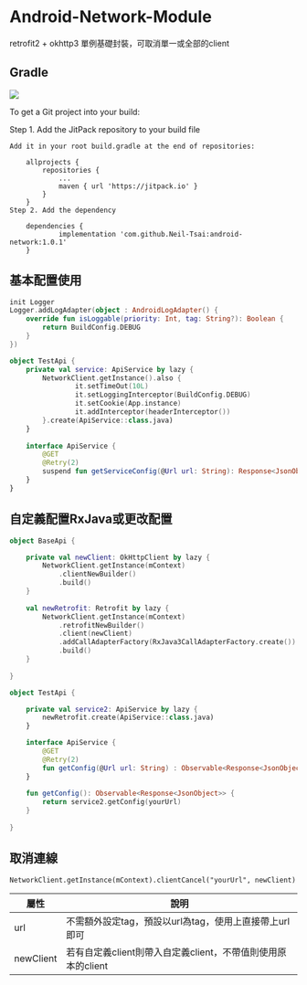# Android-Network-Module
retrofit2 + okhttp3 單例基礎封裝，可取消單一或全部的client

## Gradle
[![](https://jitpack.io/v/Neil-Tsai/android-network.svg)](https://jitpack.io/#Neil-Tsai/android-network)

To get a Git project into your build:

Step 1. Add the JitPack repository to your build file

```
Add it in your root build.gradle at the end of repositories:

	allprojects {
		repositories {
			...
			maven { url 'https://jitpack.io' }
		}
	}
Step 2. Add the dependency

	dependencies {
	        implementation 'com.github.Neil-Tsai:android-network:1.0.1'
	}

```
## 基本配置使用

```kotlin
init Logger
Logger.addLogAdapter(object : AndroidLogAdapter() {
	override fun isLoggable(priority: Int, tag: String?): Boolean {
	    return BuildConfig.DEBUG
	}
})
```

```kotlin
object TestApi {
    private val service: ApiService by lazy {
        NetworkClient.getInstance().also { 
                it.setTimeOut(10L)
                it.setLoggingInterceptor(BuildConfig.DEBUG)
                it.setCookie(App.instance)
                it.addInterceptor(headerInterceptor())
        }.create(ApiService::class.java)
    }
    
    interface ApiService {
        @GET
        @Retry(2)
        suspend fun getServiceConfig(@Url url: String): Response<JsonObject>
    }
}
```
## 自定義配置RxJava或更改配置
```kotlin
object BaseApi {

    private val newClient: OkHttpClient by lazy {
        NetworkClient.getInstance(mContext)
            .clientNewBuilder()
            .build()
    }
    
    val newRetrofit: Retrofit by lazy {
        NetworkClient.getInstance(mContext)
            .retrofitNewBuilder()
            .client(newClient)
            .addCallAdapterFactory(RxJava3CallAdapterFactory.create())
            .build()
    }
    
}

object TestApi {

    private val service2: ApiService by lazy {
        newRetrofit.create(ApiService::class.java)
    }

    interface ApiService {
        @GET
        @Retry(2)
        fun getConfig(@Url url: String) : Observable<Response<JsonObject>>
    }
    
    fun getConfig(): Observable<Response<JsonObject>> {
        return service2.getConfig(yourUrl)
    }
    
}
```
## 取消連線
```
NetworkClient.getInstance(mContext).clientCancel("yourUrl", newClient)
```

| 屬性          | 說明 						       |
| ---      	| ---       						    |
| url 		| 不需額外設定tag，預設以url為tag，使用上直接帶上url即可        |
| newClient     | 若有自定義client則帶入自定義client，不帶值則使用原本的client  |
